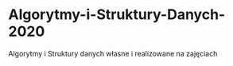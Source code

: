 # Algorytmy-i-Struktury-Danych-2020
Algorytmy i Struktury danych własne i realizowane na zajęciach


